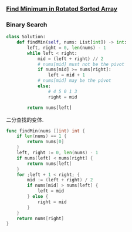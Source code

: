 ### [Find Minimum in Rotated Sorted Array](https://leetcode.com/problems/find-minimum-in-rotated-sorted-array/)


### Binary Search


```Python
class Solution:
    def findMin(self, nums: List[int]) -> int:
        left, right = 0, len(nums) - 1
        while left < right:
            mid = (left + right) // 2
            # nums[mid] must not be the pivot
            if nums[mid] >= nums[right]:
                left = mid + 1
            # nums[mid] may be the pivot
            else:
                # 4 5 0 1 3
                right = mid

        return nums[left]
```

二分查找的变体.


```Go
func findMin(nums []int) int {
	if len(nums) == 1 {
		return nums[0]
	}
	left, right := 0, len(nums) - 1
	if nums[left] < nums[right] {
		return nums[left]
	}
	for ;left + 1 < right; {
		mid := (left + right) / 2
		if nums[mid] > nums[left] {
			left = mid
		} else {
			right = mid
		}
	}
	return nums[right]
}
```